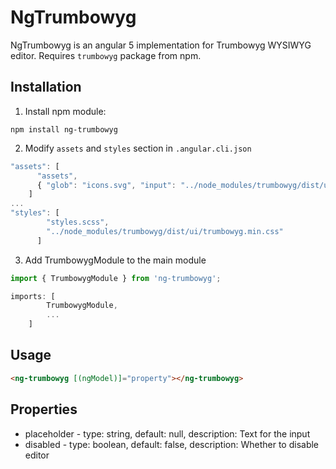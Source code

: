 # NgTrumbowyg

NgTrumbowyg is an angular 5 implementation for Trumbowyg WYSIWYG editor. Requires ```trumbowyg``` package from npm.

## Installation

1. Install npm module:

```
npm install ng-trumbowyg
```

2. Modify ```assets``` and ```styles``` section in ```.angular.cli.json```

```js
"assets": [
      "assets",
      { "glob": "icons.svg", "input": "../node_modules/trumbowyg/dist/ui/", "output": "./trumbowyg/" }
    ]
...
"styles": [
        "styles.scss",
        "../node_modules/trumbowyg/dist/ui/trumbowyg.min.css"
      ]
```

3. Add TrumbowygModule to the main module

```js
import { TrumbowygModule } from 'ng-trumbowyg';

imports: [
        TrumbowygModule,
        ...
    ]
```

## Usage

```html
<ng-trumbowyg [(ngModel)]="property"></ng-trumbowyg>
```

## Properties

- placeholder - type: string, default: null, description: Text for the input
- disabled - type: boolean, default: false, description: Whether to disable editor 

